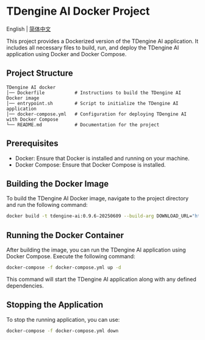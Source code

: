 # TDengine AI Docker Project

English | [简体中文](README-CN.md)

This project provides a Dockerized version of the TDengine AI application. It includes all necessary files to build, run, and deploy the TDengine AI application using Docker and Docker Compose.

## Project Structure

```
TDengine AI docker
│── Dockerfile           # Instructions to build the TDengine AI Docker image
│── entrypoint.sh        # Script to initialize the TDengine AI application
│── docker-compose.yml   # Configuration for deploying TDengine AI with Docker Compose
└── README.md            # Documentation for the project
```

## Prerequisites

- Docker: Ensure that Docker is installed and running on your machine.
- Docker Compose: Ensure that Docker Compose is installed.

## Building the Docker Image

To build the TDengine AI Docker image, navigate to the project directory and run the following command:

```bash
docker build -t tdengine-ai:0.9.6-20250609 --build-arg DOWNLOAD_URL="https://downloads.taosdata.com/tdengine-ai/enterprise/0.9.6.0609/tdengine-ai-enterprise-0.9.6.0609-linux.tar.gz" -f Dockerfile .
```

## Running the Docker Container

After building the image, you can run the TDengine AI application using Docker Compose. Execute the following command:

```bash
docker-compose -f docker-compose.yml up -d
```

This command will start the TDengine AI application along with any defined dependencies.

## Stopping the Application

To stop the running application, you can use:

```bash
docker-compose -f docker-compose.yml down
```
